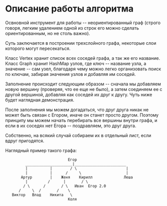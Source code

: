 # Описание работы алгоритма

Освновной инструмент для работы -- неориентированный граф (строго говоря, 
легким удалением одной из строк его можно сделать ориентированным, но не столь важно). 

Суть заключается в построении трехслойного графа, некоторые слои которого могут пересекаться.

Класс Vertex хранит список всех соседей графа, а так же его название. Класс Graph хранит 
HashMap узлов, где ключ -- название узла, а значение -- сам узел, благодаря чему можно легко
организовать поиск по ключам, забирая значения узлов и добавляя им соседей. 

Заполнение происходит следующим образом -- сначала мы добавляем новую вершину
(проверяя, что ее еще не было), а затем соединяем ее с другой вершиной, добавляя
как соседей их друг к другу. Чуть ниже будет наглядная демонстрация.

После заполнения мы можем догадаться, что друг друга никак не может быть связан 
с Егором, иначе он станет просто другом. Поэтому принципу мы можем начать перебирать
все вершины внутри графа, и если в их соседях нет Егора -- поздравляем, это друг друга.

Собственно, на всякий случай собираем их в отдельный лист, если вдруг пригодятся. 

Наглядный пример такого графа:
```                           
                            Егор
         _____________________|_______________________
         |          |        / \                      |
         |          |      /     \                    |
       Артур        |    Женя    Кирилл              Леша
         |         /      |       / \      
        / \      /       / \   Иван  Егор 2.0 
      /     \  /       /    \
   Виктор   Влад    Никита   \
                            Коля
